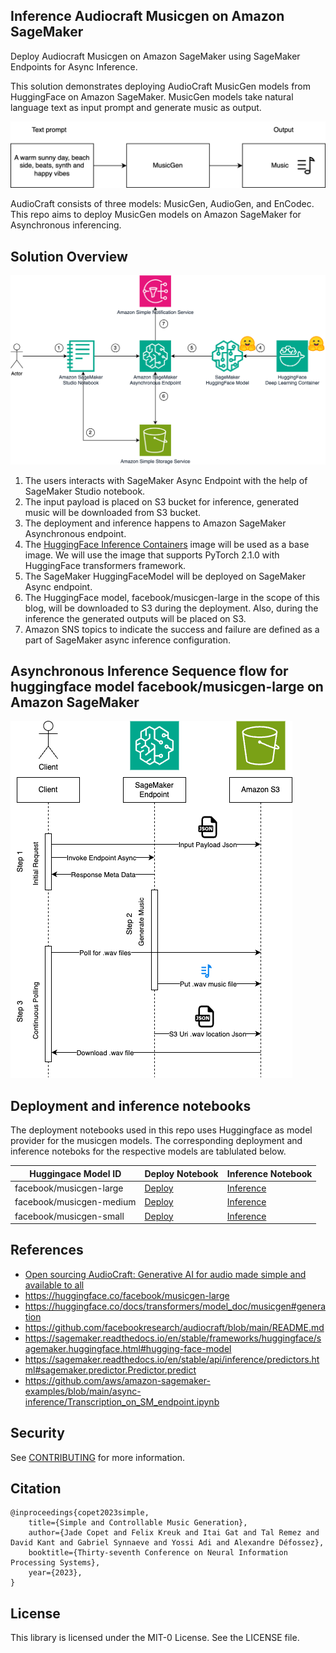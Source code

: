 ## Inference Audiocraft Musicgen on Amazon SageMaker

Deploy Audiocraft Musicgen on Amazon SageMaker using SageMaker Endpoints for Async Inference. 

This solution demonstrates deploying AudioCraft MusicGen models from HuggingFace on Amazon SageMaker. MusicGen models take natural language text as input prompt and generate music as output.

![MusicGen Models](assets/image.png)

AudioCraft consists of three models: MusicGen, AudioGen, and EnCodec. This repo aims to deploy MusicGen models on Amazon SageMaker for Asynchronous inferencing.

## Solution Overview

![Solution Overview](assets/Musicgen-on-Amazon-SageMaker.png)

1. The users interacts with SageMaker Async Endpoint with the help of SageMaker Studio notebook.
2. The input payload is placed on S3 bucket for inference, generated music will be downloaded from S3 bucket.
3. The deployment and inference happens to Amazon SageMaker Asynchronous endpoint.
4. The [HuggingFace Inference Containers](https://github.com/aws/deep-learning-containers/blob/master/available_images.md#huggingface-inference-containers) image will be used as a base image. We will use the image that supports PyTorch 2.1.0 with HuggingFace transformers framework.
5. The SageMaker HuggingFaceModel will be deployed on SageMaker Async endpoint.
6. The HuggingFace model, facebook/musicgen-large in the scope of this blog, will be downloaded to S3 during the deployment. Also, during the inference the generated outputs will be placed on S3.
7. Amazon SNS topics to indicate the success and failure are defined as a part of SageMaker async inference configuration.

## Asynchronous Inference Sequence flow for huggingface model facebook/musicgen-large on Amazon SageMaker

![Async inference endpoint sequence flow](assets/image-1.png)

## Deployment and inference notebooks

The deployment notebooks used in this repo uses Huggingface as model provider for the musicgen models. The corresponding deployment and inference noteboks for the respective models are tablulated below.

| Huggingace Model ID | Deploy Notebook | Inference Notebook |
| -- | -- | -- |
| facebook/musicgen-large | [Deploy](musicgen-large/deploy-musicgen-large.ipynb) | [Inference](musicgen-large/infer-async.ipynb) |
| facebook/musicgen-medium | [Deploy](musicgen-medium/deploy-musicgen-medium.ipynb) | [Inference](musicgen-medium/infer-async.ipynb) |
| facebook/musicgen-small | [Deploy](musicgen-small/deploy-musicgen-small.ipynb) | [Inference](musicgen-small/infer-async.ipynb) |

## References
- [Open sourcing AudioCraft: Generative AI for audio made simple and available to all](https://ai.meta.com/blog/audiocraft-musicgen-audiogen-encodec-generative-ai-audio/)
- https://huggingface.co/facebook/musicgen-large
- https://huggingface.co/docs/transformers/model_doc/musicgen#generation
- https://github.com/facebookresearch/audiocraft/blob/main/README.md
- https://sagemaker.readthedocs.io/en/stable/frameworks/huggingface/sagemaker.huggingface.html#hugging-face-model
- https://sagemaker.readthedocs.io/en/stable/api/inference/predictors.html#sagemaker.predictor.Predictor.predict
- https://github.com/aws/amazon-sagemaker-examples/blob/main/async-inference/Transcription_on_SM_endpoint.ipynb


## Security

See [CONTRIBUTING](CONTRIBUTING.md#security-issue-notifications) for more information.

## Citation
```
@inproceedings{copet2023simple,
    title={Simple and Controllable Music Generation},
    author={Jade Copet and Felix Kreuk and Itai Gat and Tal Remez and David Kant and Gabriel Synnaeve and Yossi Adi and Alexandre Défossez},
    booktitle={Thirty-seventh Conference on Neural Information Processing Systems},
    year={2023},
}
```

## License

This library is licensed under the MIT-0 License. See the LICENSE file.

